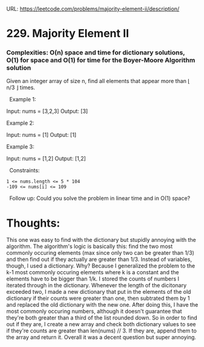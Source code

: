 URL: https://leetcode.com/problems/majority-element-ii/description/

# 229. Majority Element II

### Complexities: O(n) space and time for dictionary solutions, O(1) for space and O(1) for time for the Boyer-Moore Algorithm solution

Given an integer array of size n, find all elements that appear more than ⌊ n/3 ⌋ times.

 
Example 1:

Input: nums = [3,2,3]
Output: [3]

Example 2:

Input: nums = [1]
Output: [1]

Example 3:

Input: nums = [1,2]
Output: [1,2]

 
Constraints:

	1 <= nums.length <= 5 * 104
	-109 <= nums[i] <= 109

 
Follow up: Could you solve the problem in linear time and in O(1) space?

# Thoughts:
This one was easy to find with the dictionary but stupidly annoying with the algorithm. The algorithm's logic is basically this: find the two most commonly occuring elements (max since only two can be greater than 1/3) and then find out if they 
actually are greater than 1/3. Instead of variables, though, I used a dictionary. Why? Because I generalized the problem to the k-1 most commonly occuring elements where k is a constant and the elements have to be bigger than 1/k. I stored the 
counts of numbers I iterated through in the dictionary. Whenever the length of the dicitonary exceeded two, I made a new dictionary that put in the elements of the old dictionary if their counts were greater than one, then subtrated them by 1 and replaced the old dictionary with the new one. 
After doing this, I have the most commonly occuring numbers, although it doesn't guarantee that they're both greater than a third of the list rounded down. So in order to find out if they are, I create a new array and check both dictionary 
values to see if they're counts are greater than len(nums) // 3. If they are, append them to the array and return it. Overall it was a decent question but super annoying.

